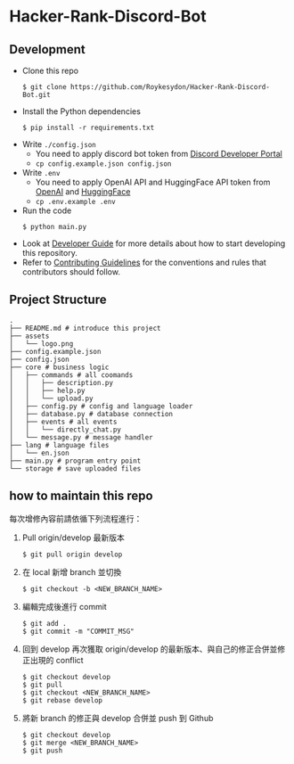 # Hacker-Rank-Discord-Bot

## Development

- Clone this repo
    ```shell
    $ git clone https://github.com/Roykesydon/Hacker-Rank-Discord-Bot.git
    ```
- Install the Python dependencies
    ```shell
    $ pip install -r requirements.txt
    ```
- Write `./config.json`
    - You need to apply discord bot token from [Discord Developer Portal](https://discord.com/developers/applications)
    - ```cp config.example.json config.json```
- Write `.env`
    - You need to apply OpenAI API and HuggingFace API token from [OpenAI](https://openai.com/blog/openai-api) and [HuggingFace](https://huggingface.co/inference-api)
    - ```cp .env.example .env```
- Run the code
    ```shell
    $ python main.py
    ```
- Look at [Developer Guide](docs/DEVELOPER.md) for more details about how to start developing this repository.
- Refer to [Contributing Guidelines](docs/CONTRIBUTING.md) for the conventions and rules that contributors should follow.

## Project Structure

```shell
.
├── README.md # introduce this project
├── assets 
│   └── logo.png
├── config.example.json
├── config.json
├── core # business logic
│   ├── commands # all coomands
│   │   ├── description.py
│   │   ├── help.py
│   │   └── upload.py
│   ├── config.py # config and language loader
│   ├── database.py # database connection
│   ├── events # all events
│   │   └── directly_chat.py
│   └── message.py # message handler
├── lang # language files
│   └── en.json
├── main.py # program entry point
└── storage # save uploaded files
```


## how to maintain this repo
每次增修內容前請依循下列流程進行：
1. Pull origin/develop 最新版本
    ```shell
    $ git pull origin develop
    ```
2. 在 local 新增 branch 並切換
    ```shell
    $ git checkout -b <NEW_BRANCH_NAME>
    ```
3. 編輯完成後進行 commit
    ```shell
    $ git add .
    $ git commit -m "COMMIT_MSG"
    ```
4. 回到 develop 再次獲取 origin/develop 的最新版本、與自己的修正合併並修正出現的 conflict
    ```shell
    $ git checkout develop
    $ git pull
    $ git checkout <NEW_BRANCH_NAME>
    $ git rebase develop
    ```
5. 將新 branch 的修正與 develop 合併並 push 到 Github
    ```shell
    $ git checkout develop
    $ git merge <NEW_BRANCH_NAME>
    $ git push
    ```
